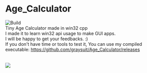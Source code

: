 # Age_Calculator<br>
![Build](https://github.com/graysuit/Age_Calculator/workflows/MSBuild/badge.svg?branch=main)<br>
Tiny Age Calculator made in win32 cpp<br>
I made it to learn win32 api usage to make GUI apps.<br>
I will be happy to get your feedbacks. :)<br>
If you don't have time or tools to test it, You can use my compiled executable: https://github.com/graysuit/Age_Calculator/releases<br><br><br>
<img src="https://raw.githubusercontent.com/graysuit/Age_Calculator/main/screenshot.PNG">
